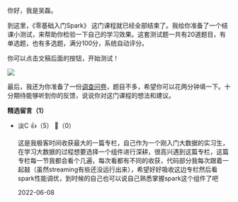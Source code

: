 你好，我是吴磊。

到这里，《零基础入门Spark》 这门课程就已经全部结束了。我给你准备了一个结课小测试，来帮助你检验一下自己的学习效果。这套测试题一共有20道题目，有单选题，也有多选题，满分100分，系统自动评分。

你可以点击文稿后面的按钮，开始测试！

[![](https://static001.geekbang.org/resource/image/28/a4/28d1be62669b4f3cc01c36466bf811a4.png?wh=1142%2A201)](http://time.geekbang.org/quiz/intro?act_id=1166&exam_id=3200)

最后，我还为你准备了一份[调查问卷](https://jinshuju.net/f/lYgjdu)，题目不多，希望你可以花两分钟填一下。十分期待能够听到你的反馈，说说你对这门课程的想法和建议。
<div><strong>精选留言（1）</strong></div><ul>
<li><span>淡C</span> 👍（5） 💬（0）<p>这是我极客时间收获最大的一篇专栏，自己作为一个刚入门大数据的实习生，在学习大数据的过程想要选择一个组件进行深耕，很高兴遇到这篇专栏，这篇专栏每一节我都会看个几遍，每次看都有不同的收获，代码部分我每次跟着一起敲（虽然streaming有些还没运行出来），希望好好吸收这边专栏然后看spark性能调优，到时候的自己也可以说自己熟悉掌握spark这个组件了吧</p>2022-06-08</li><br/>
</ul>